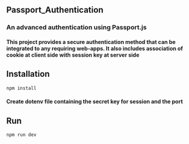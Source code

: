 ## Passport_Authentication

<h3>An advanced authentication using Passport.js</h3>
<h4>This project provides a secure authentication method that can be integrated to any requiring web-apps. It also includes association of cookie at client side with session key at server side </h4>

## Installation

```
npm install
```

<h4>Create dotenv file containing the secret key for session and the port</h4>

## Run
```
npm run dev
```
